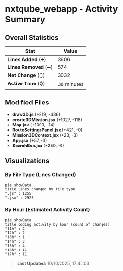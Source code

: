 # nxtqube_webapp - Activity Summary 

## Overall Statistics

| Stat                   | Value                                                             |
| ---------------------- | ----------------------------------------------------------------- |
| **Lines Added** (➕)   | 3606                                          |
| **Lines Removed** (➖) | 574                                        |
| **Net Change** (↕)    | 3032                |
| **Active Time** (⌚)   | 38 minutes |


## Modified Files
- **draw3D.js** (+819, -436)
- **create3DMission.jsx** (+1027, -118)
- **Map.jsx** (+1009, -14)
- **RouteSettingsPanel.jsx** (+421, -0)
- **Mission3DContext.jsx** (+23, -3)
- **App.jsx** (+57, -3)
- **SearchBox.jsx** (+250, -0)

## Visualizations

### By File Type (Lines Changed)

```mermaid
pie showData
title Lines changed by file type
".js" : 1255
".jsx" : 2925
```

### By Hour (Estimated Activity Count)

```mermaid
pie showData
title Coding activity by hour (count of changes)
"11h" : 2
"12h" : 2
"13h" : 1
"14h" : 3
"15h" : 4
"16h" : 11
"17h" : 11
```


> **Last Updated:** 10/10/2025, 17:45:03